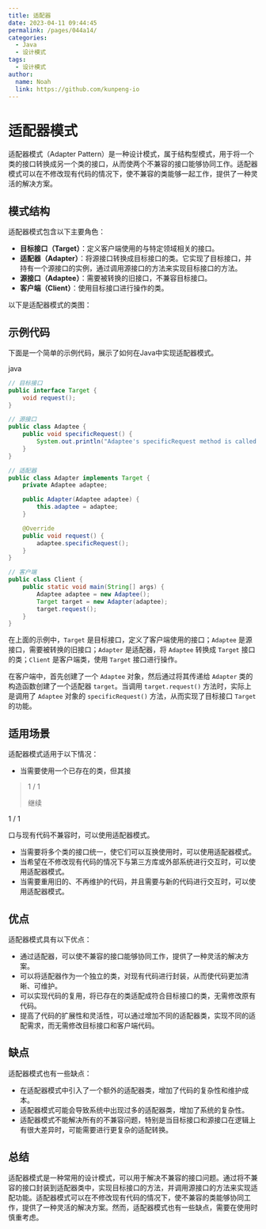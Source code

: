 ```yaml
---
title: 适配器
date: 2023-04-11 09:44:45
permalink: /pages/044a14/
categories:
  - Java
  - 设计模式
tags:
  - 设计模式
author: 
  name: Noah
  link: https://github.com/kunpeng-io
---
```


 适配器模式
==========

适配器模式（Adapter Pattern）是一种设计模式，属于结构型模式，用于将一个类的接口转换成另一个类的接口，从而使两个不兼容的接口能够协同工作。适配器模式可以在不修改现有代码的情况下，使不兼容的类能够一起工作，提供了一种灵活的解决方案。

模式结构
----

适配器模式包含以下主要角色：

*   **目标接口（Target）**：定义客户端使用的与特定领域相关的接口。
*   **适配器（Adapter）**：将源接口转换成目标接口的类。它实现了目标接口，并持有一个源接口的实例，通过调用源接口的方法来实现目标接口的方法。
*   **源接口（Adaptee）**：需要被转换的旧接口，不兼容目标接口。
*   **客户端（Client）**：使用目标接口进行操作的类。

以下是适配器模式的类图：

示例代码
----

下面是一个简单的示例代码，展示了如何在Java中实现适配器模式。

java

```java
// 目标接口
public interface Target {
    void request();
}

// 源接口
public class Adaptee {
    public void specificRequest() {
        System.out.println("Adaptee's specificRequest method is called.");
    }
}

// 适配器
public class Adapter implements Target {
    private Adaptee adaptee;

    public Adapter(Adaptee adaptee) {
        this.adaptee = adaptee;
    }

    @Override
    public void request() {
        adaptee.specificRequest();
    }
}

// 客户端
public class Client {
    public static void main(String[] args) {
        Adaptee adaptee = new Adaptee();
        Target target = new Adapter(adaptee);
        target.request();
    }
}
```

在上面的示例中，`Target` 是目标接口，定义了客户端使用的接口；`Adaptee` 是源接口，需要被转换的旧接口；`Adapter` 是适配器，将 `Adaptee` 转换成 `Target` 接口的类；`Client` 是客户端类，使用 `Target` 接口进行操作。

在客户端中，首先创建了一个 `Adaptee` 对象，然后通过将其传递给 `Adapter` 类的构造函数创建了一个适配器 `target`。当调用 `target.request()` 方法时，实际上是调用了 `Adaptee` 对象的 `specificRequest()` 方法，从而实现了目标接口 `Target` 的功能。

适用场景
----

适配器模式适用于以下情况：

*   当需要使用一个已存在的类，但其接

> 1 / 1
>
> 继续

1 / 1

口与现有代码不兼容时，可以使用适配器模式。

*   当需要将多个类的接口统一，使它们可以互换使用时，可以使用适配器模式。
*   当希望在不修改现有代码的情况下与第三方库或外部系统进行交互时，可以使用适配器模式。
*   当需要重用旧的、不再维护的代码，并且需要与新的代码进行交互时，可以使用适配器模式。

优点
--

适配器模式具有以下优点：

*   通过适配器，可以使不兼容的接口能够协同工作，提供了一种灵活的解决方案。
*   可以将适配器作为一个独立的类，对现有代码进行封装，从而使代码更加清晰、可维护。
*   可以实现代码的复用，将已存在的类适配成符合目标接口的类，无需修改原有代码。
*   提高了代码的扩展性和灵活性，可以通过增加不同的适配器类，实现不同的适配需求，而无需修改目标接口和客户端代码。

缺点
--

适配器模式也有一些缺点：

*   在适配器模式中引入了一个额外的适配器类，增加了代码的复杂性和维护成本。
*   适配器模式可能会导致系统中出现过多的适配器类，增加了系统的复杂性。
*   适配器模式不能解决所有的不兼容问题，特别是当目标接口和源接口在逻辑上有很大差异时，可能需要进行更复杂的适配转换。

总结
--

适配器模式是一种常用的设计模式，可以用于解决不兼容的接口问题。通过将不兼容的接口封装到适配器类中，实现目标接口的方法，并调用源接口的方法来实现适配功能。适配器模式可以在不修改现有代码的情况下，使不兼容的类能够协同工作，提供了一种灵活的解决方案。然而，适配器模式也有一些缺点，需要在使用时慎重考虑。
